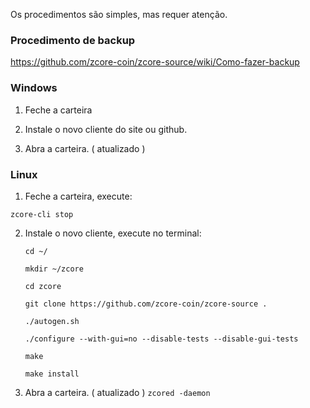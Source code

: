 Os procedimentos são simples, mas requer atenção.

### Procedimento de backup

https://github.com/zcore-coin/zcore-source/wiki/Como-fazer-backup

### Windows 

1. Feche a carteira

2. Instale o novo cliente do site ou github.

3. Abra a carteira. ( atualizado )


### Linux

1. Feche a carteira, execute:

  `zcore-cli stop`

2. Instale o novo cliente, execute no terminal:

   `cd ~/`

   `mkdir ~/zcore`

   `cd zcore`

   `git clone https://github.com/zcore-coin/zcore-source .`

   `./autogen.sh`

   `./configure --with-gui=no --disable-tests --disable-gui-tests`

   `make`

   `make install`

3. Abra a carteira. ( atualizado )
  `zcored -daemon`